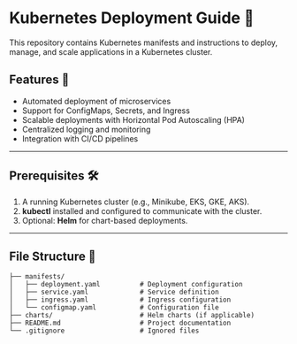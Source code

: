 # Kubernetes Deployment Guide 🚀

This repository contains Kubernetes manifests and instructions to deploy, manage, and scale applications in a Kubernetes cluster.

## Features 🌟
- Automated deployment of microservices
- Support for ConfigMaps, Secrets, and Ingress
- Scalable deployments with Horizontal Pod Autoscaling (HPA)
- Centralized logging and monitoring
- Integration with CI/CD pipelines

---

## Prerequisites 🛠️
1. A running Kubernetes cluster (e.g., Minikube, EKS, GKE, AKS).
2. **kubectl** installed and configured to communicate with the cluster.
3. Optional: **Helm** for chart-based deployments.

---

## File Structure 📂
```plaintext
├── manifests/
│   ├── deployment.yaml          # Deployment configuration
│   ├── service.yaml             # Service definition
│   ├── ingress.yaml             # Ingress configuration
│   └── configmap.yaml           # Configuration file
├── charts/                      # Helm charts (if applicable)
├── README.md                    # Project documentation
└── .gitignore                   # Ignored files

